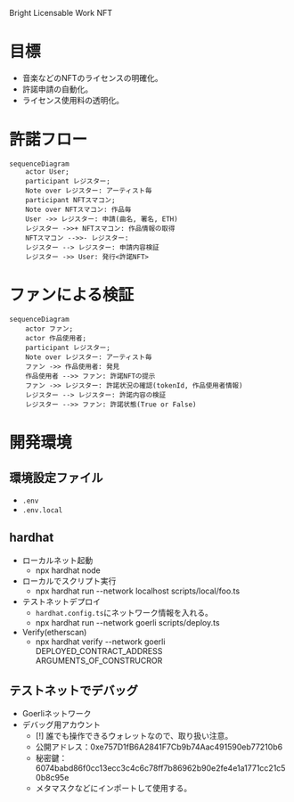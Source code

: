 Bright Licensable Work NFT

# 目標
- 音楽などのNFTのライセンスの明確化。
- 許諾申請の自動化。
- ライセンス使用料の透明化。


# 許諾フロー
```mermaid
sequenceDiagram
    actor User;
    participant レジスター;
    Note over レジスター: アーティスト毎
    participant NFTスマコン;
    Note over NFTスマコン: 作品毎
    User ->> レジスター: 申請(曲名, 署名, ETH)
    レジスター ->>+ NFTスマコン: 作品情報の取得
    NFTスマコン -->>- レジスター: 
    レジスター --> レジスター: 申請内容検証
    レジスター ->> User: 発行<許諾NFT>
```
# ファンによる検証
```mermaid
sequenceDiagram
    actor ファン;
    actor 作品使用者;
    participant レジスター;
    Note over レジスター: アーティスト毎
    ファン ->> 作品使用者: 発見
    作品使用者 -->> ファン: 許諾NFTの提示
    ファン ->> レジスター: 許諾状況の確認(tokenId, 作品使用者情報)
    レジスター --> レジスター: 許諾内容の検証
    レジスター -->> ファン: 許諾状態(True or False)
```

# 開発環境
## 環境設定ファイル
- `.env`
- `.env.local`

## hardhat
- ローカルネット起動
    - npx hardhat node
- ローカルでスクリプト実行
    -  npx hardhat run --network localhost scripts/local/foo.ts
- テストネットデプロイ
  - `hardhat.config.ts`にネットワーク情報を入れる。
  - npx hardhat run --network goerli scripts/deploy.ts
- Verify(etherscan)
  - npx hardhat verify --network goerli DEPLOYED_CONTRACT_ADDRESS ARGUMENTS_OF_CONSTRUCROR


## テストネットでデバッグ
- Goerliネットワーク
- デバッグ用アカウント
  - [!] 誰でも操作できるウォレットなので、取り扱い注意。
  - 公開アドレス：0xe757D1fB6A2841F7Cb9b74Aac491590eb77210b6
  - 秘密鍵：6074babd86f0cc13ecc3c4c6c78ff7b86962b90e2fe4e1a1771cc21c50b8c95e
  - メタマスクなどにインポートして使用する。
